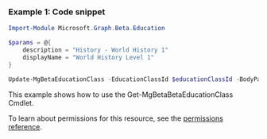 ### Example 1: Code snippet

```powershellImport-Module Microsoft.Graph.Beta.Education

$params = @{
	description = "History - World History 1"
	displayName = "World History Level 1"
}

Update-MgBetaEducationClass -EducationClassId $educationClassId -BodyParameter $params
```
This example shows how to use the Get-MgBetaBetaEducationClass Cmdlet.
To learn about permissions for this resource, see the [permissions reference](/graph/permissions-reference).

